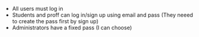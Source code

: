 - All users must log in
- Students and proff can log in/sign up using email and pass (They neeed to create the pass first by sign up)
- Administrators have a fixed pass (I can choose)

